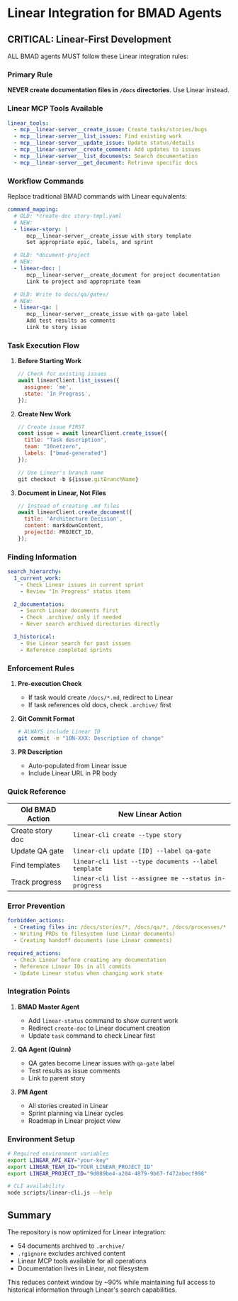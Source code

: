 # Linear Integration for BMAD Agents

## CRITICAL: Linear-First Development

ALL BMAD agents MUST follow these Linear integration rules:

### Primary Rule

**NEVER create documentation files in `/docs` directories**. Use Linear instead.

### Linear MCP Tools Available

```yaml
linear_tools:
  - mcp__linear-server__create_issue: Create tasks/stories/bugs
  - mcp__linear-server__list_issues: Find existing work
  - mcp__linear-server__update_issue: Update status/details
  - mcp__linear-server__create_comment: Add updates to issues
  - mcp__linear-server__list_documents: Search documentation
  - mcp__linear-server__get_document: Retrieve specific docs
```

### Workflow Commands

Replace traditional BMAD commands with Linear equivalents:

```yaml
command_mapping:
  # OLD: *create-doc story-tmpl.yaml
  # NEW:
  - linear-story: |
      mcp__linear-server__create_issue with story template
      Set appropriate epic, labels, and sprint

  # OLD: *document-project
  # NEW:
  - linear-doc: |
      mcp__linear-server__create_document for project documentation
      Link to project and appropriate team

  # OLD: Write to docs/qa/gates/
  # NEW:
  - linear-qa: |
      mcp__linear-server__create_issue with qa-gate label
      Add test results as comments
      Link to story issue
```

### Task Execution Flow

1. **Before Starting Work**

   ```javascript
   // Check for existing issues
   await linearClient.list_issues({
     assignee: 'me',
     state: 'In Progress',
   });
   ```

2. **Create New Work**

   ```javascript
   // Create issue FIRST
   const issue = await linearClient.create_issue({
     title: "Task description",
     team: "10netzero",
     labels: ["bmad-generated"]
   });

   // Use Linear's branch name
   git checkout -b ${issue.gitBranchName}
   ```

3. **Document in Linear, Not Files**
   ```javascript
   // Instead of creating .md files
   await linearClient.create_document({
     title: 'Architecture Decision',
     content: markdownContent,
     projectId: PROJECT_ID,
   });
   ```

### Finding Information

```yaml
search_hierarchy:
  1_current_work:
    - Check Linear issues in current sprint
    - Review "In Progress" status items

  2_documentation:
    - Search Linear documents first
    - Check .archive/ only if needed
    - Never search archived directories directly

  3_historical:
    - Use Linear search for past issues
    - Reference completed sprints
```

### Enforcement Rules

1. **Pre-execution Check**
   - If task would create `/docs/*.md`, redirect to Linear
   - If task references old docs, check `.archive/` first

2. **Git Commit Format**

   ```bash
   # ALWAYS include Linear ID
   git commit -m "10N-XXX: Description of change"
   ```

3. **PR Description**
   - Auto-populated from Linear issue
   - Include Linear URL in PR body

### Quick Reference

| Old BMAD Action  | New Linear Action                                    |
| ---------------- | ---------------------------------------------------- |
| Create story doc | `linear-cli create --type story`                     |
| Update QA gate   | `linear-cli update [ID] --label qa-gate`             |
| Find templates   | `linear-cli list --type documents --label template`  |
| Track progress   | `linear-cli list --assignee me --status in-progress` |

### Error Prevention

```yaml
forbidden_actions:
  - Creating files in: /docs/stories/*, /docs/qa/*, /docs/processes/*
  - Writing PRDs to filesystem (use Linear documents)
  - Creating handoff documents (use Linear comments)

required_actions:
  - Check Linear before creating any documentation
  - Reference Linear IDs in all commits
  - Update Linear status when changing work state
```

### Integration Points

1. **BMAD Master Agent**
   - Add `linear-status` command to show current work
   - Redirect `create-doc` to Linear document creation
   - Update `task` command to check Linear first

2. **QA Agent (Quinn)**
   - QA gates become Linear issues with `qa-gate` label
   - Test results as issue comments
   - Link to parent story

3. **PM Agent**
   - All stories created in Linear
   - Sprint planning via Linear cycles
   - Roadmap in Linear project view

### Environment Setup

```bash
# Required environment variables
export LINEAR_API_KEY="your-key"
export LINEAR_TEAM_ID="YOUR_LINEAR_PROJECT_ID"
export LINEAR_PROJECT_ID="9d089be4-a284-4879-9b67-f472abecf998"

# CLI availability
node scripts/linear-cli.js --help
```

## Summary

The repository is now optimized for Linear integration:

- 54 documents archived to `.archive/`
- `.rgignore` excludes archived content
- Linear MCP tools available for all operations
- Documentation lives in Linear, not filesystem

This reduces context window by ~90% while maintaining full access to historical
information through Linear's search capabilities.
